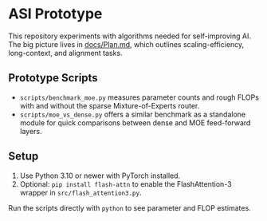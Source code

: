 # ASI Prototype

This repository experiments with algorithms needed for self-improving AI. The big picture lives in
[docs/Plan.md](docs/Plan.md), which outlines scaling-efficiency, long-context, and alignment tasks.

## Prototype Scripts

- `scripts/benchmark_moe.py` measures parameter counts and rough FLOPs with and without the sparse Mixture-of-Experts
  router.
- `scripts/moe_vs_dense.py` offers a similar benchmark as a standalone module for quick comparisons between dense and
  MOE feed-forward layers.

## Setup

1. Use Python 3.10 or newer with PyTorch installed.
2. Optional: `pip install flash-attn` to enable the FlashAttention-3 wrapper in `src/flash_attention3.py`.

Run the scripts directly with `python` to see parameter and FLOP estimates.
